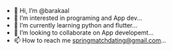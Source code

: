 - 👋 Hi, I’m @barakaal
- 👀 I’m interested in programing and App dev...
- 🌱 I’m currently learning python and flutter...
- 💞️ I’m looking to collaborate on App developemt...
- 📫 How to reach me springmatchdating@gmail.com...

<!---
barakaal/barakaal is a ✨ special ✨ repository because its `README.md` (this file) appears on your GitHub profile.
You can click the Preview link to take a look at your changes.
--->
